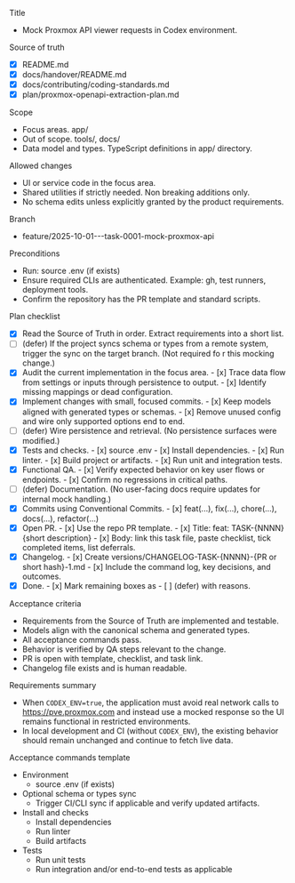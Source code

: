 Title
- Mock Proxmox API viewer requests in Codex environment.

Source of truth
- [x] README.md
- [x] docs/handover/README.md
- [x] docs/contributing/coding-standards.md
- [x] plan/proxmox-openapi-extraction-plan.md

Scope
- Focus areas. app/
- Out of scope. tools/, docs/
- Data model and types. TypeScript definitions in app/ directory.

Allowed changes
- UI or service code in the focus area.
- Shared utilities if strictly needed. Non breaking additions only.
- No schema edits unless explicitly granted by the product requirements.

Branch
- feature/2025-10-01---task-0001-mock-proxmox-api

Preconditions
- Run: source .env (if exists)
- Ensure required CLIs are authenticated. Example: gh, test runners, deployment tools.
- Confirm the repository has the PR template and standard scripts.

Plan checklist
- [x] Read the Source of Truth in order. Extract requirements into a short list.
- [ ] (defer) If the project syncs schema or types from a remote system, trigger the sync on the target branch. (Not required fo
r this mocking change.)
- [x] Audit the current implementation in the focus area.
      - [x] Trace data flow from settings or inputs through persistence to output.
      - [x] Identify missing mappings or dead configuration.
- [x] Implement changes with small, focused commits.
      - [x] Keep models aligned with generated types or schemas.
      - [x] Remove unused config and wire only supported options end to end.
- [ ] (defer) Wire persistence and retrieval. (No persistence surfaces were modified.)
- [x] Tests and checks.
      - [x] source .env
      - [x] Install dependencies.
      - [x] Run linter.
      - [x] Build project or artifacts.
      - [x] Run unit and integration tests.
- [x] Functional QA.
      - [x] Verify expected behavior on key user flows or endpoints.
      - [x] Confirm no regressions in critical paths.
- [ ] (defer) Documentation. (No user-facing docs require updates for internal mock handling.)
- [x] Commits using Conventional Commits.
      - [x] feat(...), fix(...), chore(...), docs(...), refactor(...)
- [x] Open PR.
      - [x] Use the repo PR template.
      - [x] Title: feat: TASK-{NNNN} {short description}
      - [x] Body: link this task file, paste checklist, tick completed items, list deferrals.
- [x] Changelog.
      - [x] Create versions/CHANGELOG-TASK-{NNNN}-{PR or short hash}-1.md
      - [x] Include the command log, key decisions, and outcomes.
- [x] Done.
      - [x] Mark remaining boxes as - [ ] (defer) with reasons.

Acceptance criteria
- Requirements from the Source of Truth are implemented and testable.
- Models align with the canonical schema and generated types.
- All acceptance commands pass.
- Behavior is verified by QA steps relevant to the change.
- PR is open with template, checklist, and task link.
- Changelog file exists and is human readable.

Requirements summary
- When `CODEX_ENV=true`, the application must avoid real network calls to https://pve.proxmox.com and instead use a mocked response so the UI remains functional in restricted environments.
- In local development and CI (without `CODEX_ENV`), the existing behavior should remain unchanged and continue to fetch live data.

Acceptance commands template
- Environment
  - source .env (if exists)
- Optional schema or types sync
  - Trigger CI/CLI sync if applicable and verify updated artifacts.
- Install and checks
  - Install dependencies
  - Run linter
  - Build artifacts
- Tests
  - Run unit tests
  - Run integration and/or end-to-end tests as applicable
